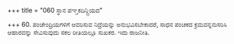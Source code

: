 +++
title = "060 ಸ್ಥಾನ ಪಞ್ಚಕದಿನ್ದ್ರಿಯದ"

+++
60. ಪಂಚೇಂದ್ರಿಯಗಳಿಗೆ ಆವರಿಸುವ ನಿದ್ರೆಯನ್ನು ಅನುಭವಿಸಬೇಕಾದರೆ, ಸಾಧನ ಪಂಚಕದ ಕ್ರಮವನ್ನನುಸರಿಸಿ ಆಹಾರವನ್ನು ಸೇವಿಸುವುದು  ಸಕಲ ರೀತಿಯಲ್ಲೂ  ಸುಖಕರ.  ಇದು ರಾಜನೀತಿ.